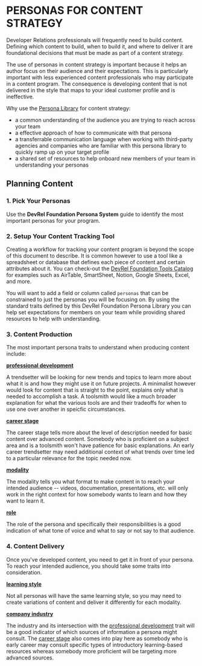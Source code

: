 
# PERSONAS FOR CONTENT STRATEGY

Developer Relations professionals will frequently need to build content. Defining which content to build, when to build it, and where to deliver it are foundational decisions that must be made as part of a content strategy.

The use of personas in content strategy is important because it helps an author focus on their audience and their expectations. This is particularly important with less experienced content professionals who may participate in a content program. The consequence is developing content that is not delivered in the style that maps to your ideal customer profile and is ineffective.

Why use the [Persona Library](https://github.com/DevRel-Foundation/persona-library) for content strategy:
- a common understanding of the audience you are trying to reach across your team
- a effective approach of how to communicate with that persona
- a transferrable communication language when working with third-party agencies and companies who are familiar with this persona library to quickly ramp up on your target profile
- a shared set of resources to help onboard new members of your team in understanding your personas

## Planning Content

### 1. Pick Your Personas

Use the **DevRel Foundation Persona System** guide to identify the most important personas for your program.

### 2. Setup Your Content Tracking Tool

Creating a workflow for tracking your content program is beyond the scope of this document to describe. It is common however to use a tool like a spreadsheet or database that defines each piece of content and certain attributes about it. You can check-out the [DevRel Foundation Tools Catalog](https://github.com/DevRel-Foundation/tools-catalog) for examples such as AirTable, SmartSheet, Notion, Google Sheets, Excel, and more.

You will want to add a field or column called `personas` that can be constrained to just the personas you will be focusing on. By using the standard traits defined by this DevRel Foundation Persona Library you can help set expectations for members on your team while providing shared resources to help with understanding.

### 3. Content Production

The most important persona traits to understand when producing content include:

**[professional development](../traits/learning-style.md)**

A trendsetter will be looking for new trends and topics to learn more about what it is and how they might use it on future projects. A minimalist however would look for content that is straight to the point, explains only what is needed to accomplish a task. A toolsmith would like a much broader explanation for what the various tools are and their tradeoffs for when to use one over another in speicfic circumstances.

**[career stage](../traits/career.md)**

The career stage tells more about the level of description needed for basic content over advanced content. Somebody who is proficient on a subject area and is a toolsmith won't have patience for basic explanations. An early career trendsetter may need additional context of what trends over time led to a particular relevance for the topic needed now.

**[modality](../traits/learning.md)**

The modality tells you what format to make content in to reach your intended audience -- videos, documentation, presentations, etc. will only work in the right context for how somebody wants to learn and how they want to learn it.

**[role](../traits/role.md)**

The role of the persona and specifically their responsibilities is a good indication of what tone of voice and what to say or not say to that audience.

### 4. Content Delivery

Once you've developed content, you need to get it in front of your persona. To reach your intended audience, you should take some traits into consideration.

**[learning style](../traits/learning.md)**

Not all personas will have the same learning style, so you may need to create variations of content and deliver it differently for each modality.

**[company industry](../traits/organization.md)**

The industry and its intersection with the [professional development](../traits/learning.md) trait will be a good indicator of which sources of information a persona might consult. The [career stage](../traits/career.md) also comes into play here as somebody who is early career may consult specific types of introductory learning-based resources whereas somebody more proficient will be targeting more advanced sources.




























